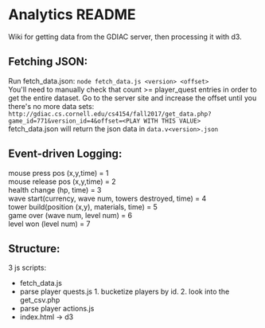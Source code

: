Analytics README  
================  
Wiki for getting data from the GDIAC server, then processing it with d3.  
  
Fetching JSON:
--------------
Run fetch_data.json: `node fetch_data.js <version> <offset>`  
You'll need to manually check that count >= player_quest entries in order to get the entire dataset. Go to the server site and increase the offset until you there's no more data sets: `http://gdiac.cs.cornell.edu/cs4154/fall2017/get_data.php?game_id=771&version_id=4&offset=<PLAY WITH THIS VALUE>`  
fetch_data.json will return the json data in `data.v<version>.json`  
  
Event-driven Logging:  
---------------------  
mouse press pos (x,y,time) = 1  
mouse release pos (x,y,time) = 2  
health change (hp, time) = 3  
wave start(currency, wave num, towers destroyed, time) = 4  
tower build(position (x,y), materials, time) = 5  
game over (wave num, level num) = 6  
level won (level num) = 7  

Structure:
----------
3 js scripts:  
*   fetch_data.js
*   parse player quests.js
        1.  bucketize players by id.
        2.  look into the get_csv.php
*   parse player actions.js
*   index.html -> d3